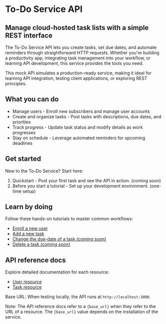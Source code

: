 # To-Do Service API

## Manage cloud-hosted task lists with a simple REST interface

The To-Do Service API lets you create tasks, set due dates, and automate reminders through straightforward HTTP requests. Whether you're building a productivity app, integrating task management into your workflow, or learning API development, this service provides the tools you need.

This mock API simulates a production-ready service, making it ideal for learning API integration, testing client applications, or exploring REST principles.

## What you can do

- Manage users - Enroll new subscribers and manage user accounts
- Create and organize tasks - Post tasks with descriptions, due dates, and priorities
- Track progress - Update task status and modify details as work progresses
- Stay on schedule - Leverage automated reminders for upcoming deadlines

## Get started

New to the To-Do Service? Start here:

1. Quickstart - Post your first task and see the API in action. (coming soon)
2. Before you start a tutorial - Set up your development environment. (one-time setup)

## Learn by doing

Follow these hands-on tutorials to master common workflows:

- [Enroll a new user](tutorials/enroll-a-new-user.md)
- [Add a new task](tutorials/add-a-new-task.md)
- [Change the due-date of a task _(coming soon)_](#tutorials)
- [Delete a task _(coming soon)_](#tutorials)

## API reference docs

Explore detailed documentation for each resource:

- [User resource](api/user.md)
- [Task resource](api/task.md)

Base URL: When testing locally, the API runs at `http://localhost:3000`.

Note: The API reference docs refer to a `{base_url}` when they
refer to the URL of a resource. The `{base_url}` value depends
on the installation of the service.
